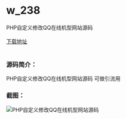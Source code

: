 # w_238
PHP自定义修改QQ在线机型网站源码
<br/></br>
[下载地址](https://www.uuid2.com/238.html "下载地址")
<br/></br>
<h3>源码简介：</h3>
<p>PHP自定义修改QQ在线机型网站源码 可做引流用<p>
<h3>截图：</h3>
<img src="https://www.uuid2.com/wp-content/uploads/img/202105/4be3bee793.jpg" alt="PHP自定义修改QQ在线机型网站源码">
